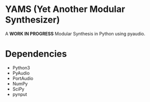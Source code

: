 # YAMS (Yet Another Modular Synthesizer)

A **WORK IN PROGRESS** Modular Synthesis in Python using pyaudio.

# Dependencies 

- Python3
- PyAudio
- PortAudio 
- NumPy
- SciPy
- pynput
